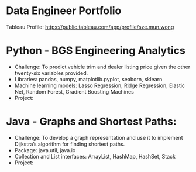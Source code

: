 # Data Engineer Portfolio
Tableau Profile: https://public.tableau.com/app/profile/sze.mun.wong

# Python - BGS Engineering Analytics
* Challenge: To predict vehicle trim and dealer listing price given the other twenty-six variables provided.
* Libraries: pandas, numpy, matplotlib.pyplot, seaborn, sklearn
* Machine learning models: Lasso Regression, Ridge Regression, Elastic Net, Random Forest, Gradient Boosting Machines
* Project:

# Java - Graphs and Shortest Paths:
* Challenge: To develop a graph representation and use it to implement Dijkstra’s algorithm for finding shortest paths.
* Package: java.util, java.io
* Collection and List interfaces: ArrayList, HashMap, HashSet, Stack
* Project: 
